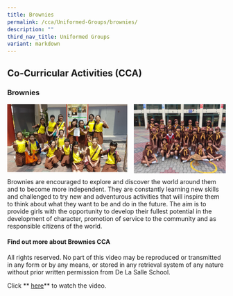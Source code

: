 ```yaml
---
title: Brownies
permalink: /cca/Uniformed-Groups/brownies/
description: ""
third_nav_title: Uniformed Groups
variant: markdown
---
```

## Co-Curricular&nbsp;Activities&nbsp;(CCA)

### Brownies

<img src="/images/Brownies.jpg" style="width:55%" align="left">
<img src="/images/Brownies2.jpg" style="width:42%" align="right">
<br clear="left">

Brownies are encouraged to explore and discover the world around them and to become more independent. They are constantly learning new skills and challenged to try new and adventurous activities that will inspire them to think about what they want to be and do in the future. The aim is to provide girls with the opportunity to develop their fullest potential in the development of character, promotion of service to the community and as responsible citizens of the world.

#### Find out more about Brownies CCA

All rights reserved. No part of this video may be reproduced or transmitted in any form or by any means, or stored in any retrieval system of any nature without prior written permission from De La Salle School.  
  
Click&nbsp;** [here](https://youtu.be/NzldIfSIbkQ)**&nbsp;to watch the video.